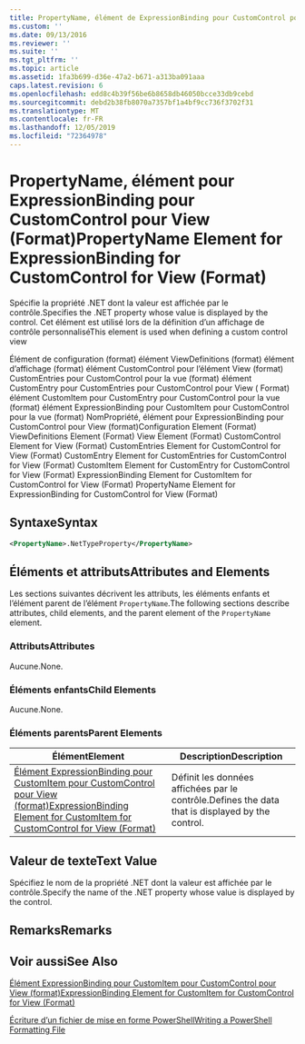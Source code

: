 ```yaml
---
title: PropertyName, élément de ExpressionBinding pour CustomControl pour View (format) | Microsoft Docs
ms.custom: ''
ms.date: 09/13/2016
ms.reviewer: ''
ms.suite: ''
ms.tgt_pltfrm: ''
ms.topic: article
ms.assetid: 1fa3b699-d36e-47a2-b671-a313ba091aaa
caps.latest.revision: 6
ms.openlocfilehash: edd8c4b39f56be6b8658db46050bcce33db9cebd
ms.sourcegitcommit: debd2b38fb8070a7357bf1a4bf9cc736f3702f31
ms.translationtype: MT
ms.contentlocale: fr-FR
ms.lasthandoff: 12/05/2019
ms.locfileid: "72364978"
---
```

# <a name="propertyname-element-for-expressionbinding-for-customcontrol-for-view-format"></a><span data-ttu-id="7902d-102">PropertyName, élément pour ExpressionBinding pour CustomControl pour View (Format)</span><span class="sxs-lookup"><span data-stu-id="7902d-102">PropertyName Element for ExpressionBinding for CustomControl for View (Format)</span></span>

<span data-ttu-id="7902d-103">Spécifie la propriété .NET dont la valeur est affichée par le contrôle.</span><span class="sxs-lookup"><span data-stu-id="7902d-103">Specifies the .NET property whose value is displayed by the control.</span></span> <span data-ttu-id="7902d-104">Cet élément est utilisé lors de la définition d’un affichage de contrôle personnalisé</span><span class="sxs-lookup"><span data-stu-id="7902d-104">This element is used when defining a custom control view</span></span>

<span data-ttu-id="7902d-105">Élément de configuration (format) élément ViewDefinitions (format) élément d’affichage (format) élément CustomControl pour l’élément View (format) CustomEntries pour CustomControl pour la vue (format) élément CustomEntry pour CustomEntries pour CustomControl pour View ( Format) élément CustomItem pour CustomEntry pour CustomControl pour la vue (format) élément ExpressionBinding pour CustomItem pour CustomControl pour la vue (format) NomPropriété, élément pour ExpressionBinding pour CustomControl pour View (format)</span><span class="sxs-lookup"><span data-stu-id="7902d-105">Configuration Element (Format) ViewDefinitions Element (Format) View Element (Format) CustomControl Element for View (Format) CustomEntries Element for CustomControl for View (Format) CustomEntry Element for CustomEntries for CustomControl for View (Format) CustomItem Element for CustomEntry for CustomControl for View (Format) ExpressionBinding Element for CustomItem for CustomControl for View (Format) PropertyName Element for ExpressionBinding for CustomControl for View (Format)</span></span>

## <a name="syntax"></a><span data-ttu-id="7902d-106">Syntaxe</span><span class="sxs-lookup"><span data-stu-id="7902d-106">Syntax</span></span>

```xml
<PropertyName>.NetTypeProperty</PropertyName>
```

## <a name="attributes-and-elements"></a><span data-ttu-id="7902d-107">Éléments et attributs</span><span class="sxs-lookup"><span data-stu-id="7902d-107">Attributes and Elements</span></span>

<span data-ttu-id="7902d-108">Les sections suivantes décrivent les attributs, les éléments enfants et l’élément parent de l’élément `PropertyName`.</span><span class="sxs-lookup"><span data-stu-id="7902d-108">The following sections describe attributes, child elements, and the parent element of the `PropertyName` element.</span></span>

### <a name="attributes"></a><span data-ttu-id="7902d-109">Attributs</span><span class="sxs-lookup"><span data-stu-id="7902d-109">Attributes</span></span>

<span data-ttu-id="7902d-110">Aucune.</span><span class="sxs-lookup"><span data-stu-id="7902d-110">None.</span></span>

### <a name="child-elements"></a><span data-ttu-id="7902d-111">Éléments enfants</span><span class="sxs-lookup"><span data-stu-id="7902d-111">Child Elements</span></span>

<span data-ttu-id="7902d-112">Aucune.</span><span class="sxs-lookup"><span data-stu-id="7902d-112">None.</span></span>

### <a name="parent-elements"></a><span data-ttu-id="7902d-113">Éléments parents</span><span class="sxs-lookup"><span data-stu-id="7902d-113">Parent Elements</span></span>

|<span data-ttu-id="7902d-114">Élément</span><span class="sxs-lookup"><span data-stu-id="7902d-114">Element</span></span>|<span data-ttu-id="7902d-115">Description</span><span class="sxs-lookup"><span data-stu-id="7902d-115">Description</span></span>|
|-------------|-----------------|
|[<span data-ttu-id="7902d-116">Élément ExpressionBinding pour CustomItem pour CustomControl pour View (format)</span><span class="sxs-lookup"><span data-stu-id="7902d-116">ExpressionBinding Element for CustomItem for CustomControl for View (Format)</span></span>](./expressionbinding-element-for-customitem-for-customcontrol-for-view-format.md)|<span data-ttu-id="7902d-117">Définit les données affichées par le contrôle.</span><span class="sxs-lookup"><span data-stu-id="7902d-117">Defines the data that is displayed by the control.</span></span>|

## <a name="text-value"></a><span data-ttu-id="7902d-118">Valeur de texte</span><span class="sxs-lookup"><span data-stu-id="7902d-118">Text Value</span></span>

<span data-ttu-id="7902d-119">Spécifiez le nom de la propriété .NET dont la valeur est affichée par le contrôle.</span><span class="sxs-lookup"><span data-stu-id="7902d-119">Specify the name of the .NET property whose value is displayed by the control.</span></span>

## <a name="remarks"></a><span data-ttu-id="7902d-120">Remarks</span><span class="sxs-lookup"><span data-stu-id="7902d-120">Remarks</span></span>

## <a name="see-also"></a><span data-ttu-id="7902d-121">Voir aussi</span><span class="sxs-lookup"><span data-stu-id="7902d-121">See Also</span></span>

[<span data-ttu-id="7902d-122">Élément ExpressionBinding pour CustomItem pour CustomControl pour View (format)</span><span class="sxs-lookup"><span data-stu-id="7902d-122">ExpressionBinding Element for CustomItem for CustomControl for View (Format)</span></span>](./expressionbinding-element-for-customitem-for-customcontrol-for-view-format.md)

[<span data-ttu-id="7902d-123">Écriture d’un fichier de mise en forme PowerShell</span><span class="sxs-lookup"><span data-stu-id="7902d-123">Writing a PowerShell Formatting File</span></span>](./writing-a-powershell-formatting-file.md)
